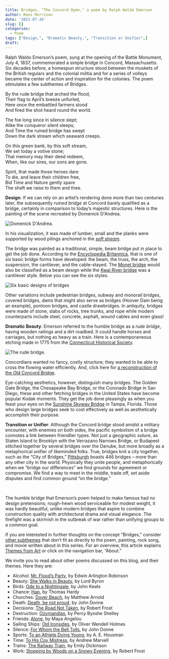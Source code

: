 ```yaml
---
title: Bridges, "The Concord Hymn," a poem by Ralph Waldo Emerson
author: Rees Morrison
date: '2021-07-26'
slug: []
categories:
  - Poem
tags: ["Design,", "Dramatic Beauty,", "Transition or Unifier",]
draft: 
---
```


Ralph Waldo Emerson’s poem, sung at the opening of the Battle Monument, July 4, 1837, commemorated a simple bridge in Concord, Massachusetts.  Six decades before, a homespun structure stood between the muskets of the British regulars and the colonial militia and for a series of volleys became the center of action and inspiration for the colonies.  The poem stimulates a few subthemes of Bridges.

<!--more-->

By the rude bridge that arched the flood,  
   Their flag to April’s breeze unfurled,  
Here once the embattled farmers stood  
   And fired the shot heard round the world.

The foe long since in silence slept;  
   Alike the conqueror silent sleeps;  
And Time the ruined bridge has swept  
   Down the dark stream which seaward creeps.

On this green bank, by this soft stream,  
   We set today a votive stone;  
That memory may their deed redeem,  
   When, like our sires, our sons are gone.

Spirit, that made those heroes dare  
   To die, and leave their children free,  
Bid Time and Nature gently spare  
   The shaft we raise to them and thee.

**Design**:  If we can rely on an artist’s rendering done more than two centuries later, the subsequently *ruined bridge* at Concord barely qualified as a bridge, certainly in comparison to today’s majestic structures.  Here is the painting of the scene recreated by Domenick D'Andrea.

![Domenick D'Andrea](/media/BridgesConcord.jpg).  

In his visualization, it was made of lumber, small and the planks were supported by wood pilings anchored in the [*soft stream*](https://themesfromart.com/post/2021-07-26-bridges-from-bridge-over-troubled-waters-a-song-by-simon-garfunkel/bridgestroubled/).  
 
The bridge was painted as a traditional, simple, beam bridge put in place to get the job done.  According to the [Encyclopedia Britannica](https://www.britannica.com/technology/bridge-engineering), that is one of six basic bridge forms have developed: the beam, the truss, the arch, the suspension, the cantilever, and the cable-stayed.  The [Monet bridge](https://themesfromart.com/post/2021-07-26-bridges-from-the-railway-bridge-at-argenteuill-a-painting-by-claude-monet/bridgesmonet/) would also be classified as a beam design while the [Kwai River bridge](https://themesfromart.com/post/2021-07-26-bridges-from-the-bridge-over-the-river-kwai-a-movie-by-david-lean/bridgeskwai/) was a cantilever style.  Below you can see the six styles.
 
![Six basic designs of bridges](/media/BridgesDesigns.jpg)

Other variations include pedestrian bridges, subway and monorail bridges, covered bridges, dams that might also serve as bridges (Hoover Dam being an example), pontoon bridges, and castle drawbridges.  In antiquity, bridges were made of stone, slabs of rocks, tree trunks, and rope while modern counterparts include steel, concrete, asphalt, wound cables and even glass!

**Dramatic Beauty**:  Emerson referred to the humble bridge as a *rude bridge*, having wooden railings and a dirt roadbed.  It could handle horses and carriages, but nothing as heavy as a train.  Here is a contemporaneous etching made in 1775 from the [Connecticut Historical Society](https://connecticuthistory.org/news-from-lexington-contemporary-views-of-the-opening-battles-of-the-american-revolution/).

![The rude bridge](/media/BridgesContemporaneous.jpg).
 
Concordians wanted no fancy, costly structure; they wanted to be able to cross the flowing water efficiently.  And, click here for [a reconstruction of the Old Concord Bridge](https://commons.wikimedia.org/w/index.php?curid=24219272).

Eye-catching aesthetics, however, distinguish many bridges.  The Golden Gate Bridge, the Chesapeake Bay Bridge, or the Coronado Bridge in San Diego, these and other fetching bridges in the United States have become popular Kodak moments.  They get the job done pleasingly as when you feast your eyes on the [Sunshine Skyway Bridge](https://travel.thefuntimesguide.com/files/sunshine-skyway-bridge.jpg) in Tampa, Florida.  Those who design large bridges seek to cost effectively as well as aesthetically accomplish their purpose.

**Transition or Unifier**:   Although the Concord bridge stood amidst a military encounter, with enemies on both sides, the pacific symbolism of a bridge connotes a link between friendlier types.  Not just a geographic suture, as Staten Island to Brooklyn with the Verrazano Narrows Bridge, or Budapest stitched together by several bridges over the Danube, but more broadly as a metaphorical unifier of likeminded folks. True, bridges knit a city together, such as the “City of Bridges,” [Pittsburgh](https://www.heinzhistorycenter.org/blog/western-pennsylvania-history/pittsburgh-the-city-of-bridges) boasts 446 bridges – more than any other city in the world.   Physically they unite people, and metaphorically when we “bridge our differences” we find grounds for agreement or compromise.  We find a way to meet in the middle, trade off, set aside disputes and find common ground “on the bridge.”

&nbsp;

The humble bridge that Emerson’s poem helped to make famous had no design pretensions; rough-hewn wood serviceable for modest weight, it was hardly beautiful, unlike modern bridges that aspire to combine construction quality with architectural drama and visual elegance.  The firefight was a skirmish in the outbreak of war rather than unifying groups to a common goal.

If you are interested in further thoughts on the concept “Bridges,” consider [other subthemes](https://themesfromart.com/post/2021-07-26-bridges-additional-subthemes/bridgesaddl/) that don’t fit as directly to the poem, painting, rock song, and movie written about in this series.  For an overview, this article explains [Themes from Art](http://bit.ly/3sRXopI) or click on the navigation bar, “About.”

We invite you to read about other poems discussed on this blog, and their themes.  Here they are: 

* Alcohol: [Mr. Flood’s Party](https://themesfromart.com/post/2021-01-24-alcohol-flood-frost/alcohol/), by Edwin Arlington Robinson
* Beauty: [She Walks in Beauty](https://themesfromart.com/post/2021-04-21-beauty-she-walks-in-beauty-a-poem-by-lord-byron/beautybyron/), by Lord Byron
* Birds: [Ode to a Nightingale](https://themesfromart.com/post/2021-06-14-birds-ode-to-a-nightingale-a-poem-by-john-keats/birdskeats/), by John Keats
* Chance: [Hap](https://themesfromart.com/post/2021-03-14-chancehap/chancehap/), by Thomas Hardy
* Churches: [Dover Beach](https://themesfromart.com/post/2021-05-21-churches-from-dover-beach-a-poem-by-matthew-arnold/churchesarnold/), by Matthew Arnold
* Death: [Death, be not proud](https://themesfromart.com/post/2021-05-03-death-from-death-be-not-proud-a-poem-by-john-donne/deathdonne/), by John Donne
* Decisions: [The Road Not Taken](https://themesfromart.com/post/2021-02-08-decisions-from-the-road-not-taken-a-poem-by-robert-frost/decisionsroadfrost/), by Robert Frost
* Destruction: [Ozymandias](https://themesfromart.com/post/2021-02-18-destruction-ozymandias-a-poem-by-percy-bysshe-shelley/destructoz/), by Percy Bysshe Shelley
* Friends: [Alone](https://themesfromart.com/post/2021-06-20-friends-alone-a-poem-by-maya-angelou/friendsalone/), by Maya Angelou
* Sailing Ships: [Old Ironsides](https://themesfromart.com/post/2021-06-26-sailing-ships-from-old-ironsides-a-poem-by-oliver-wendell-holmes/sailingshipsironsides/), by Oliver Wendell Holmes
* Silence: [For Whom the Bell Tolls](https://themesfromart.com/post/2021-04-08-silencedonne/silencedonne/), by John Donne
* Sports: [To an Athlete Dying Young](https://themesfromart.com/post/2021-07-12-sports-from-to-an-athlete-dying-young-by-a-e-housman/sportsathlete/ ), by A. E. Housman
* Time: [To His Coy Mistress](https://themesfromart.com/post/2021-03-08-time-to-his-coy-mistress-by-andrew-marvell/timecoy/), by Andrew Marvell
* Trains: [The Railway Train](https://themesfromart.com/post/2021-05-10-trains-from-the-railway-train-a-poem-by-emily-dickineson/trainsdickinson/), by Emily Dickinson 
* Work: [Stopping by Woods on a Snowy Evening](https://themesfromart.com/post/2021-02-26-worksnowy/worksnowy/), by Robert Frost
